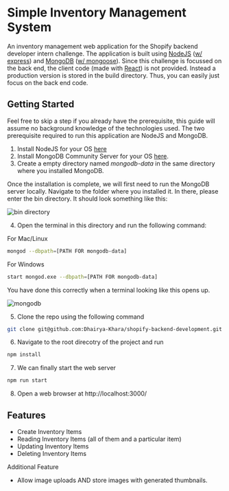 # Simple Inventory Management System

An inventory management web application for the Shopify backend developer intern challenge. 
The application is built using [NodeJS](https://nodejs.org/en/) ([w/ express](https://expressjs.com/)) and [MongoDB](https://www.mongodb.com/) ([w/ mongoose](https://mongoosejs.com/)). Since this challenge is focussed on the back end, the client code (made with [React](https://reactjs.org/)) is not provided. Instead a production version is stored in the build directory. Thus, you can easily just focus on the back end code. 

## Getting Started
Feel free to skip a step if you already have the prerequisite, this guide will assume no background knowledge of the technologies used. 
The two prerequisite required to run this application are NodeJS and MongoDB.

1. Install NodeJS for your OS [here](https://nodejs.org/en/download/)
2. Install MongoDB Community Server for your OS [here](https://www.mongodb.com/try/download/community?tck=docs_server).
3. Create a empty directory named *mongodb-data* in the same directory where you installed MongoDB. 

Once the installation is complete, we will first need to run the MongoDB server locally. Navigate to the folder where you installed it. In there, please enter the bin directory. It should look something like this:

![bin directory](https://i.ibb.co/3Tts9CN/image.png)

4. Open the terminal in this directory and run the following command:<br />

For Mac/Linux
```bash
mongod --dbpath=[PATH FOR mongodb-data]
```
For Windows
```bash
start mongod.exe --dbpath=[PATH FOR mongodb-data]
```

You have done this correctly when a terminal looking like this opens up.

![mongodb](https://i.ibb.co/RhrQF0d/image.png)

5. Clone the repo using the following command
```bash
git clone git@github.com:Dhairya-Khara/shopify-backend-development.git
```

6. Navigate to the root direcotry of the project and run
```bash
npm install
```

7. We can finally start the web server
```bash
npm run start
```

8. Open a web browser at http://localhost:3000/

## Features
- Create Inventory Items
- Reading Inventory Items (all of them and a particular item)
- Updating Inventory Items
- Deleting Inventory Items

Additional Feature
- Allow image uploads AND store images with generated thumbnails.


  
